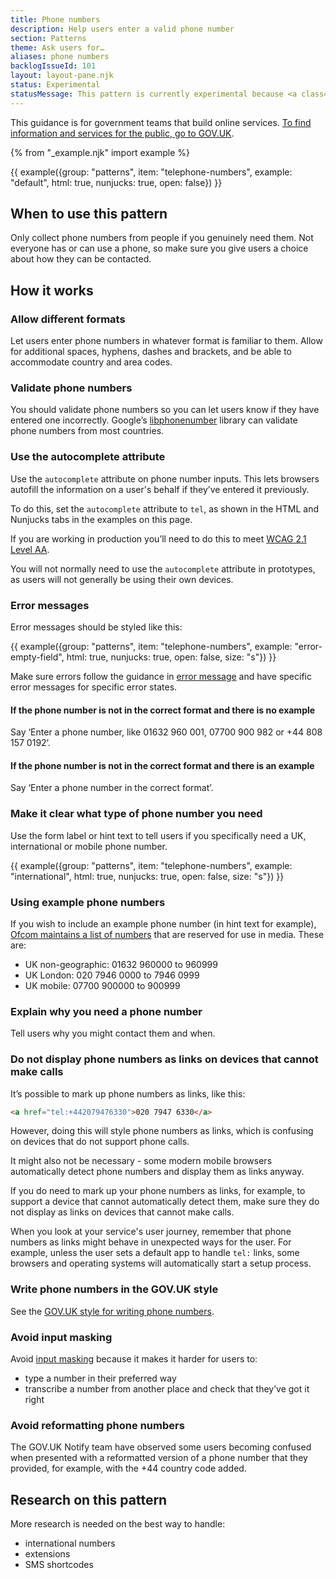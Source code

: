 ```yaml
---
title: Phone numbers
description: Help users enter a valid phone number
section: Patterns
theme: Ask users for…
aliases: phone numbers
backlogIssueId: 101
layout: layout-pane.njk
status: Experimental
statusMessage: This pattern is currently experimental because <a class="govuk-link" href="#research-on-this-pattern">more research</a> is needed to validate it.
---
```

This guidance is for government teams that build online services. [To find information and services for the public, go to GOV.UK](https://www.gov.uk/).

{% from "_example.njk" import example %}

{{ example({group: "patterns", item: "telephone-numbers", example: "default", html: true, nunjucks: true, open: false}) }}

## When to use this pattern

Only collect phone numbers from people if you genuinely need them. Not everyone has or can use a phone, so make sure you give users a choice about how they can be contacted.

## How it works

### Allow different formats
Let users enter phone numbers in whatever format is familiar to them. Allow for additional spaces, hyphens, dashes and brackets, and be able to accommodate country and area codes.

### Validate phone numbers
You should validate phone numbers so you can let users know if they have entered one incorrectly. Google’s [libphonenumber](https://github.com/googlei18n/libphonenumber) library can validate phone numbers from most countries.

### Use the autocomplete attribute

Use the `autocomplete` attribute on phone number inputs. This lets browsers autofill the information on a user's behalf if they’ve entered it previously.

To do this, set the `autocomplete` attribute to `tel`, as shown in the HTML and Nunjucks tabs in the examples on this page.

If you are working in production you’ll need to do this to meet [WCAG 2.1 Level AA](https://www.w3.org/WAI/WCAG21/Understanding/identify-input-purpose.html).

You will not normally need to use the `autocomplete` attribute in prototypes, as users will not generally be using their own devices.

### Error messages

Error messages should be styled like this:

{{ example({group: "patterns", item: "telephone-numbers", example: "error-empty-field", html: true, nunjucks: true, open: false, size: "s"}) }}

Make sure errors follow the guidance in [error message](/components/error-message/) and have specific error messages for specific error states.

#### If the phone number is not in the correct format and there is no example

Say ‘Enter a phone number, like 01632 960 001, 07700 900 982 or +44 808 157 0192’.

#### If the phone number is not in the correct format and there is an example

Say ‘Enter a phone number in the correct format’.

### Make it clear what type of phone number you need
Use the form label or hint text to tell users if you specifically need a UK, international or mobile phone number.

{{ example({group: "patterns", item: "telephone-numbers", example: "international", html: true, nunjucks: true, open: false, size: "s"}) }}

### Using example phone numbers
If you wish to include an example phone number (in hint text for example), [Ofcom maintains a list of numbers](https://www.ofcom.org.uk/phones-telecoms-and-internet/information-for-industry/numbering/numbers-for-drama) that are reserved for use in media. These are:

- UK non-geographic: 01632 960000 to 960999
- UK London:  020 7946 0000 to 7946 0999
- UK mobile: 07700 900000 to 900999

### Explain why you need a phone number
Tell users why you might contact them and when.

### Do not display phone numbers as links on devices that cannot make calls

It’s possible to mark up phone numbers as links, like this:

```html
<a href="tel:+442079476330">020 7947 6330</a>
```

However, doing this will style phone numbers as links, which is confusing on devices that do not support phone calls.

It might also not be necessary - some modern mobile browsers automatically detect phone numbers and display them as links anyway.

If you do need to mark up your phone numbers as links, for example, to support a device that cannot automatically detect them, make sure they do not display as links on devices that cannot make calls.

When you look at your service's user journey, remember that phone numbers as links might behave in unexpected ways for the user. For example, unless the user sets a default app to handle `tel:` links, some browsers and operating systems will automatically start a setup process.

### Write phone numbers in the GOV.UK style
See the [GOV.UK style for writing phone numbers](https://www.gov.uk/guidance/style-guide/a-to-z-of-gov-uk-style#telephone-numbers).

### Avoid input masking

Avoid [input masking](https://css-tricks.com/input-masking/) because it makes it harder for users to:

- type a number in their preferred way
- transcribe a number from another place and check that they’ve got it right

### Avoid reformatting phone numbers

The GOV.UK Notify team have observed some users becoming confused when presented with a reformatted version of a phone number that they provided, for example, with the +44 country code added.


## Research on this pattern

More research is needed on the best way to handle:

- international numbers
- extensions
- SMS shortcodes

